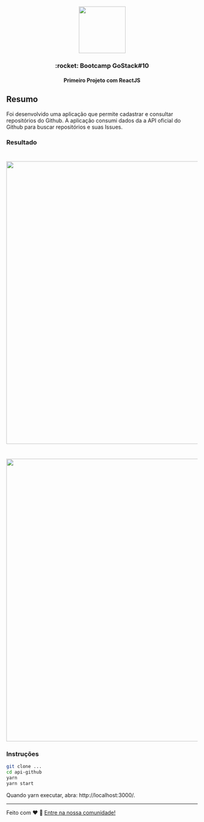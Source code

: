 <h1 align="center">
  <img src="https://camo.githubusercontent.com/8c13dc2618dbd7f76d1d574350b98fdee1335ce5/68747470733a2f2f726f636b6574736561742d63646e2e73332d73612d656173742d312e616d617a6f6e6177732e636f6d2f626f6f7463616d702d6865616465722e706e67" width="123px" />
</h1>

<h3 align="center">
  :rocket: Bootcamp GoStack#10
</h3>
<h4 align="center">
  Primeiro Projeto com ReactJS
</h4>

## Resumo
Foi desenvolvido uma aplicação que permite cadastrar e consultar repositórios do Github.
A aplicação consumi dados da a API oficial do Github para buscar repositórios e suas Issues.

### Resultado
<h1 align="center">
  <img src="https://user-images.githubusercontent.com/2512512/75504783-2fdba600-59b8-11ea-9101-14325c5e5f45.png" width="745px" />
</h1>

<h1 align="center">
  <img src="https://user-images.githubusercontent.com/2512512/75504817-43870c80-59b8-11ea-8d99-e89b9e3b9585.png" width="745px" />
</h1>

### Instruções
```sh
git clone ...
cd api-github
yarn
yarn start
```
Quando yarn executar, abra: http://localhost:3000/.

---

Feito com ♥ :wave: [Entre na nossa comunidade!](https://discordapp.com/invite/gCRAFhc)
